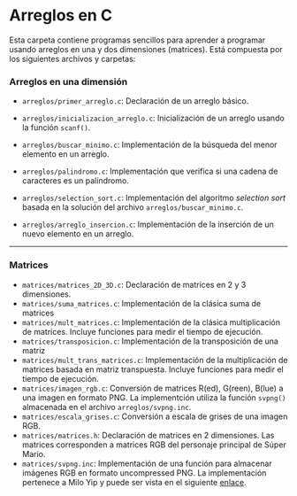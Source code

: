 # Arreglos en C

Esta carpeta contiene programas sencillos para aprender a programar usando
arreglos en una y dos dimensiones (matrices). Está compuesta por los siguientes
archivos y carpetas:

### Arreglos en una dimensión

 - `arreglos/primer_arreglo.c`: Declaración de un arreglo básico.

 - `arreglos/inicializacion_arreglo.c`: Inicialización de un arreglo usando la
   función `scanf()`.

 - `arreglos/buscar_minimo.c`: Implementación de la búsqueda del menor elemento
   en un arreglo.

 - `arreglos/palindromo.c`: Implementación que verifica si una cadena de
   caracteres es un palíndromo.

 - `arreglos/selection_sort.c`: Implementación del algoritmo *selection sort*
   basada en la solución del archivo `arreglos/buscar_minimo.c`.

 - `arreglos/arreglo_insercion.c`: Implementación de la inserción de un nuevo
   elemento en un arreglo.


---

### Matrices

  - `matrices/matrices_2D_3D.c`: Declaración de matrices en 2 y 3 dimensiones.
  - `matrices/suma_matrices.c`: Implementación de la clásica suma de matrices
  - `matrices/mult_matrices.c`: Implementación de la clásica multiplicación de matrices. Incluye funciones para medir el tiempo de ejecución.
  - `matrices/transposicion.c`: Implementación de la transposición de una matriz
  - `matrices/mult_trans_matrices.c`: Implementación de la multiplicación de matrices basada en matriz transpuesta. Incluye funciones para medir el tiempo de ejecución.
  - `matrices/imagen_rgb.c`: Conversión de matrices R(ed), G(reen), B(lue) a una
     imagen en formato PNG. La implementción utiliza la función `svpng()` almacenada en el archivo `arreglos/svpng.inc`.
  - `matrices/escala_grises.c`: Conversión a escala de grises de una imagen RGB.
  - `matrices/matrices.h`: Declaración de matrices en 2 dimensiones. Las
      matrices corresponden a matrices RGB del personaje principal de Súper Mario.
  - `matrices/svpng.inc`: Implementación de una función para almacenar imágenes
    RGB en formato uncompressed PNG. La implementación pertenece a Milo Yip y
    puede ser vista en el siguiente [enlace](https://github.com/miloyip/svpng).

